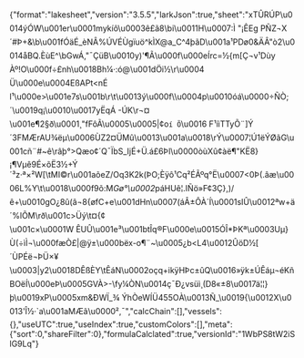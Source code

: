 {"format":"lakesheet","version":"3.5.5","larkJson":true,"sheet":"xTÛRÚP\u0014ýÓW\u001er\u0001mykíô\u0003ê£ã8\bi\u0011H\u0007­:Ì \"¡ÊEg PÑZ¬X´#Þ+&\b\u001fÓäÉ_èNÂ%ÚVÉÙgïuö^kÌX@a_C^4þãD\u001a¹PDø0&ÄÂ\"ò2\u0014åBQ.ÈùE^\bGwÁ,\"¯ÇüB\u0010y)'¶Ã\u000f\u000eÍrc=½{m[Ç¬v¹Dùy Àº!O\u000f÷£nh\u0018Bh¼·:ó@\u001dÖi½\r\u0004 Ü\u000e\u0004EßAPt<nÉl¹\u000e>\u001e7s\u001b\r\t\u0013ý\u000f\\\u0004p\u0010óá\u0000÷ÑÒ;´\u0019q¡\u0010\u0017yËqÁ -ÚK\r¬¤\u001e¶2§ð\u0001¸\"fFôÃ\u0005\u0005|¢o`í Õ`\u0016 F¹iìTTyÕ¨]Ý´3FMÆrAU¾ëµ\u0006ÙZ2¤ÜMû\u0013\u001a\u0018\rÝ\u0007¦Ú1ëÝØãG\u001cñ¨#~ê\râþ°>Qæo¢´Q¯ÏbS_IjÉ+Ü.á£6Þl\u0000òùXû¢àë¶\"KË8}¡¶Vµê9É×õË3½+Ý´³z·ª×²W[\tMI©r\u001aõeZ­/Oq3K2k(ÞO;Èÿô¹Cq²ÉÃºq°Ë\u0007<0Þ(.âæ\u0006L%Y\t\u0018\u000f9õ:M*Gø°\u0002*páHUê¦.IÑö»F¢3Ç},)/ê+\u0010gO¿8û(â¬8{øfC+e­\u001dHn\u0007(áÂ±ÔÀ´Í\u0001s­IÛ\u0012ªw+ä´%lÕM­\rð\u001c>Üý\t¤{¢\u001c×\u0001W ÊUÛ\u001e³\u001btÎq®F\u000e\u0015ÓÎ*ÞKª­\u0003Uµ}Ù(÷ìÌ¬\u000fæÒ£|@ÿ±\u000bëx-o¶¨~\u0005¿b<L4\u0012ÛöD½[´ÙPÉë¬ÞÜ×¥\u0003|y2\u0018DÊßÈY\tÊáN\u0002oçq+ikÿHÞc±ûQ\u0016»ÿk±ÚÊáµ¬éKñBO­ëÍ\u000eÞ\u0005GVÀ>-\fy¼ÒN\u0014ç¯Ð¿vsüì¸(D8«±8\u0017ä¦¦}þ\u0019xP\u0005xm&ÐWÏ_¾ ÝhÒeWÍÜ455OÀ\u0013Ñ_\u0019{\u0012X\u0013'Î½·`a\u001aMÆã\u0000²,¯","calcChain":[],"vessels":{},"useUTC":true,"useIndex":true,"customColors":[],"meta":{"sort":0,"shareFilter":0},"formulaCalclated":true,"versionId":"1WbPS8tW2iSlG9Lq"}